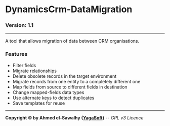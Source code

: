 # DynamicsCrm-DataMigration
### Version: 1.1
---

A tool that allows migration of data between CRM organisations.

### Features

  + Filter fields
  + Migrate relationships
  + Delete obsolete records in the target environment
  + Migrate records from one entity to a completely different one
  + Map fields from source to different fields in destination
  + Change mapped-fields data types
  + Use alternate keys to detect duplicates
  + Save templates for reuse

---
**Copyright &copy; by Ahmed el-Sawalhy ([YagaSoft](http://yagasoft.com))** -- _GPL v3 Licence_
